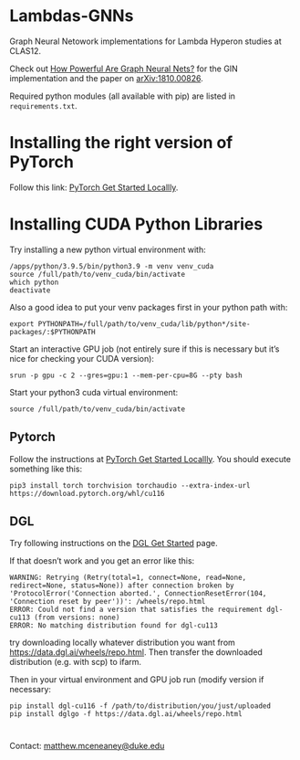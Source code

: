 # Lambdas-GNNs

Graph Neural Netowork implementations for Lambda Hyperon studies at CLAS12.

Check out [How Powerful Are Graph Neural Nets?](https://github.com/weihua916/powerful-gnns) for the GIN implementation and the paper on [arXiv:1810.00826](https://arxiv.org/abs/1810.00826).

Required python modules (all available with pip) are listed in `requirements.txt`.

# Installing the right version of PyTorch
Follow this link: [PyTorch Get Started Locallly](https://pytorch.org/get-started/locally/).

# Installing CUDA Python Libraries

Try installing a new python virtual environment with:
```
/apps/python/3.9.5/bin/python3.9 -m venv venv_cuda
source /full/path/to/venv_cuda/bin/activate
which python
deactivate
```

Also a good idea to put your venv packages first in your python path with:
```
export PYTHONPATH=/full/path/to/venv_cuda/lib/python*/site-packages/:$PYTHONPATH
```

Start an interactive GPU job (not entirely sure if this is necessary but it’s nice for checking your CUDA version):

```
srun -p gpu -c 2 --gres=gpu:1 --mem-per-cpu=8G --pty bash
```

Start your python3 cuda virtual environment:
```
source /full/path/to/venv_cuda/bin/activate
```

## Pytorch

Follow the instructions at [PyTorch Get Started Locallly](https://pytorch.org/get-started/locally/).
You should execute something like this:
```
pip3 install torch torchvision torchaudio --extra-index-url https://download.pytorch.org/whl/cu116
```

## DGL

Try following instructions on the [DGL Get Started](https://www.dgl.ai/pages/start.html) page.

If that doesn’t work and you get an error like this:
```
WARNING: Retrying (Retry(total=1, connect=None, read=None, redirect=None, status=None)) after connection broken by 'ProtocolError('Connection aborted.', ConnectionResetError(104, 'Connection reset by peer'))': /wheels/repo.html
ERROR: Could not find a version that satisfies the requirement dgl-cu113 (from versions: none)
ERROR: No matching distribution found for dgl-cu113
```
try downloading locally whatever distribution you want from https://data.dgl.ai/wheels/repo.html.
Then transfer the downloaded distribution (e.g. with scp) to ifarm.

Then in your virtual environment and GPU job run (modify version if necessary:
```
pip install dgl-cu116 -f /path/to/distribution/you/just/uploaded
pip install dglgo -f https://data.dgl.ai/wheels/repo.html
```

#

Contact: matthew.mceneaney@duke.edu
